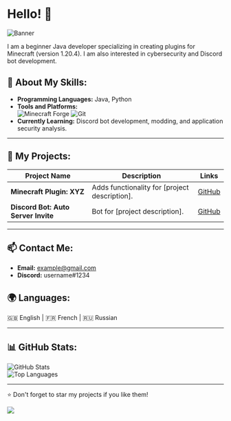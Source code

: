 # Hello! 👋

![Banner](https://via.placeholder.com/800x200?text=Welcome+to+my+GitHub+Profile)

I am a beginner Java developer specializing in creating plugins for Minecraft (version 1.20.4). I am also interested in cybersecurity and Discord bot development.

## 🚀 About My Skills:
- **Programming Languages:** Java, Python  
- **Tools and Platforms:**  
  ![Minecraft Forge](https://img.shields.io/badge/Minecraft-Forge-brightgreen) ![Git](https://img.shields.io/badge/VersionControl-Git-blue)  
- **Currently Learning:** Discord bot development, modding, and application security analysis.

---

## 🌟 My Projects:
| Project Name | Description | Links |
|--------------|-------------|-------|
| **Minecraft Plugin: XYZ** | Adds functionality for [project description]. | [GitHub](https://github.com/somikyy/xyz) |
| **Discord Bot: Auto Server Invite** | Bot for [project description]. | [GitHub](https://github.com/somikyy/discord-bot) |

---

## 📫 Contact Me:
- **Email:** example@gmail.com  
- **Discord:** username#1234  

## 🌍 Languages:
🇬🇧 English | 🇫🇷 French | 🇷🇺 Russian

---

## 📊 GitHub Stats:
![GitHub Stats](https://github-readme-stats.vercel.app/api?username=somikyy&show_icons=true&theme=radical)  
![Top Languages](https://github-readme-stats.vercel.app/api/top-langs/?username=somikyy&layout=compact&theme=radical)

---

⭐️ Don't forget to star my projects if you like them!

![](https://komarev.com/ghpvc/?username=somikyy&color=blue&style=flat)
